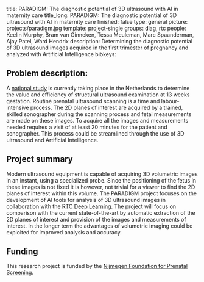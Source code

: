 title: PARADIGM: The diagnostic potential of 3D ultrasound with AI in maternity care
title_long: PARADIGM: The diagnostic potential of 3D ultrasound with AI in maternity care
finished: false
type: general
picture: projects/paradigm.jpg
template: project-single
groups: diag, rtc
people: Keelin Murphy, Bram van Ginneken, Tessa Meuleman, Marc Spaanderman, Ajay Patel, Ward Hendrix
description: Determining the diagnostic potential of 3D ultrasound images acquired in the first trimester of pregnancy and analyzed with Artificial Intelligence
bibkeys:

## Problem description:
A [national study](https://13wekenecho.org/) is currently taking place in the Netherlands to determine the value and efficiency of structural ultrasound examination at 13 weeks gestation.  Routine prenatal ultrasound scanning is a time and labour-intensive process.  The 2D planes of interest are acquired by a trained, skilled sonographer during the scanning process and fetal measurements are made on these images. To acquire all the images and measurements needed requires a visit of at least 20 minutes for the patient and sonographer.  This process could be streamlined through the use of 3D ultrasound and Artificial Intelligence.


## Project summary
Modern ultrasound equipment is capable of acquiring 3D volumetric images in an instant, using a specialized probe. Since the positioning of the fetus in these images is not fixed it is however, not trivial for a viewer to find the 2D planes of interest within this volume.  The PARADIGM project focuses on the development of AI tools for analysis of 3D ultrasound images in collaboration with the [RTC Deep Learning](https://rtc.diagnijmegen.nl/). The project will focus on comparison with the current state-of-the-art by automatic extraction of the 2D planes of interest and provision of the images and measurements of interest.  In the longer term the advantages of volumetric imaging could be exploited for improved analysis and accuracy. 


## Funding
This research project is funded by the [Nijmegen Foundation for Prenatal Screening](https://www.spn-regionijmegen.nl/).
